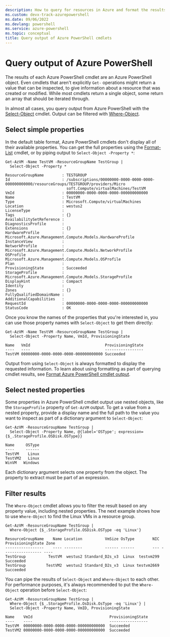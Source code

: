 ```yaml
---
description: How to query for resources in Azure and format the results.
ms.custom: devx-track-azurepowershell
ms.date: 09/06/2022
ms.devlang: powershell
ms.service: azure-powershell
ms.topic: conceptual
title: Query output of Azure PowerShell cmdlets
---
```


# Query output of Azure PowerShell

The results of each Azure PowerShell cmdlet are an Azure PowerShell object. Even cmdlets that aren't
explicitly `Get-` operations might return a value that can be inspected, to give information about a
resource that was created or modified. While most cmdlets return a single object, some return an
array that should be iterated through.

In almost all cases, you query output from Azure PowerShell with the
[Select-Object](/powershell/module/Microsoft.PowerShell.Utility/Select-Object) cmdlet. Output can be
filtered with [Where-Object](/powershell/module/Microsoft.PowerShell.Core/Where-Object).

## Select simple properties

In the default table format, Azure PowerShell cmdlets don't display all of their available
properties. You can get the full properties using the
[Format-List](/powershell/module/microsoft.powershell.utility/format-list) cmdlet, or by piping
output to `Select-Object -Property *`:

```azurepowershell-interactive
Get-AzVM -Name TestVM -ResourceGroupName TestGroup |
  Select-Object -Property *
```

```Output
ResourceGroupName        : TESTGROUP
Id                       : /subscriptions/00000000-0000-0000-0000-000000000000/resourceGroups/TESTGROUP/providers/Micro
                           soft.Compute/virtualMachines/TestVM
VmId                     : 00000000-0000-0000-0000-000000000000
Name                     : TestVM
Type                     : Microsoft.Compute/virtualMachines
Location                 : westus2
LicenseType              :
Tags                     : {}
AvailabilitySetReference :
DiagnosticsProfile       :
Extensions               : {}
HardwareProfile          : Microsoft.Azure.Management.Compute.Models.HardwareProfile
InstanceView             :
NetworkProfile           : Microsoft.Azure.Management.Compute.Models.NetworkProfile
OSProfile                : Microsoft.Azure.Management.Compute.Models.OSProfile
Plan                     :
ProvisioningState        : Succeeded
StorageProfile           : Microsoft.Azure.Management.Compute.Models.StorageProfile
DisplayHint              : Compact
Identity                 :
Zones                    : {}
FullyQualifiedDomainName :
AdditionalCapabilities   :
RequestId                : 00000000-0000-0000-0000-000000000000
StatusCode               : OK
```

Once you know the names of the properties that you're interested in, you can use those property
names with `Select-Object` to get them directly:

```azurepowershell-interactive
Get-AzVM -Name TestVM -ResourceGroupName TestGroup |
  Select-Object -Property Name, VmId, ProvisioningState
```

```Output
Name   VmId                                 ProvisioningState
----   ----                                 -----------------
TestVM 00000000-0000-0000-0000-000000000000 Succeeded
```

Output from using `Select-Object` is always formatted to display the requested information. To learn
about using formatting as part of querying cmdlet results, see
[Format Azure PowerShell cmdlet output](formatting-output.md).

## Select nested properties

Some properties in Azure PowerShell cmdlet output use nested objects, like the `StorageProfile`
property of `Get-AzVM` output. To get a value from a nested property, provide a display name and the
full path to the value you want to inspect as part of a dictionary argument to `Select-Object`:

```azurepowershell-interactive
Get-AzVM -ResourceGroupName TestGroup |
  Select-Object -Property Name, @{label='OSType'; expression={$_.StorageProfile.OSDisk.OSType}}
```

```Output
Name     OSType
----     ------
TestVM    Linux
TestVM2   Linux
WinVM   Windows
```

Each dictionary argument selects one property from the object. The property to extract must be part
of an expression.

## Filter results

The `Where-Object` cmdlet allows you to filter the result based on any property value, including
nested properties. The next example shows how to use `Where-Object` to find the Linux VMs in a
resource group.

```azurepowershell-interactive
Get-AzVM -ResourceGroupName TestGroup |
  Where-Object {$_.StorageProfile.OSDisk.OSType -eq 'Linux'}
```

```Output
ResourceGroupName    Name Location          VmSize OsType        NIC ProvisioningState Zone
-----------------    ---- --------          ------ ------        --- ----------------- ----
TestGroup          TestVM  westus2 Standard_D2s_v3  Linux  testvm299         Succeeded
TestGroup         TestVM2  westus2 Standard_D2s_v3  Linux testvm2669         Succeeded
```

You can pipe the results of `Select-Object` and `Where-Object` to each other. For performance
purposes, it's always recommended to put the `Where-Object` operation before `Select-Object`:

```azurepowershell-interactive
Get-AzVM -ResourceGroupName TestGroup |
  Where-Object {$_.StorageProfile.OsDisk.OsType -eq 'Linux'} |
  Select-Object -Property Name, VmID, ProvisioningState
```

```Output
Name    VmId                                  ProvisioningState
----    ----                                  -----------------
TestVM  00000000-0000-0000-0000-000000000000  Succeeded
TestVM2 00000000-0000-0000-0000-000000000000  Succeeded
```
